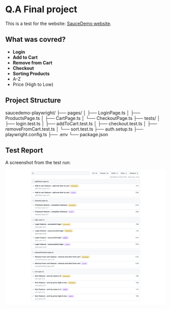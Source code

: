 # Q.A Final project

This is a test for the website: [SauceDemo website](https://www.saucedemo.com/).

## What was covred?

-  **Login**
-  **Add to Cart**
-  **Remove from Cart**
-  **Checkout**
-  **Sorting Products**
  - A-Z
  - Price (High to Low)

## Project Structure

saucedemo-playwright/
├── pages/
│   ├── LoginPage.ts
│   ├── ProductsPage.ts
│   ├── CartPage.ts
│   └── CheckoutPage.ts
├── tests/
│   ├── login.test.ts
│   ├── addToCart.test.ts
│   ├── checkout.test.ts
│   ├── removeFromCart.test.ts
│   └── sort.test.ts
├── auth.setup.ts
├── playwright.config.ts
├── .env
└── package.json


##  Test Report

A screenshot from the test run:


![Playwright Test Report](https://github.com/AbdellatifShtayeh/QA-final/blob/main/Playwright-Test-Report.png)
